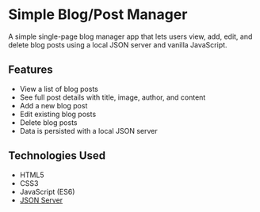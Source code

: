 # Simple Blog/Post Manager

A simple single-page blog manager app that lets users view, add, edit, and delete blog posts using a local JSON server and vanilla JavaScript.

##  Features

- View a list of blog posts
- See full post details with title, image, author, and content
- Add a new blog post
- Edit existing blog posts
- Delete blog posts
- Data is persisted with a local JSON server

##  Technologies Used

- HTML5
- CSS3
- JavaScript (ES6)
- [JSON Server](https://github.com/typicode/json-server)




